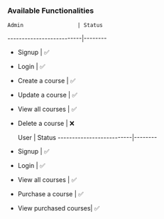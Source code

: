 ### Available Functionalities

    Admin                 | Status
--------------------------|--------
-   Signup                | ✅
-   Login                 | ✅
-   Create a course       | ✅
-   Update a course       | ✅
-   View all courses      | ✅
-   Delete a course       | ❌


    User                  | Status 
--------------------------|--------
-   Signup                | ✅
-   Login                 | ✅
-   View all courses      | ✅
-   Purchase a course     | ✅
-   View purchased courses| ✅
